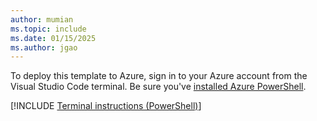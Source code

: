 ```yaml
---
author: mumian
ms.topic: include
ms.date: 01/15/2025
ms.author: jgao
---
```

To deploy this template to Azure, sign in to your Azure account from the Visual Studio Code terminal. Be sure you've [installed Azure PowerShell](/powershell/azure/install-az-ps).

[!INCLUDE [Terminal instructions (PowerShell)](azure-template-exercise-terminal-powershell.md)]